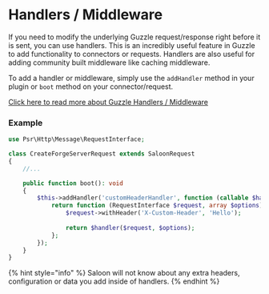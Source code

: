 # Handlers / Middleware

If you need to modify the underlying Guzzle request/response right before it is sent, you can use handlers. This is an incredibly useful feature in Guzzle to add functionality to connectors or requests. Handlers are also useful for adding community built middleware like caching middleware.

To add a handler or middleware, simply use the `addHandler` method in your plugin or `boot` method on your connector/request.

[Click here to read more about Guzzle Handlers / Middleware](https://docs.guzzlephp.org/en/stable/handlers-and-middleware.html)

### Example

```php
use Psr\Http\Message\RequestInterface;

class CreateForgeServerRequest extends SaloonRequest
{
    //...

    public function boot(): void
    {
        $this->addHandler('customHeaderHandler', function (callable $handler) {
            return function (RequestInterface $request, array $options) use ($handler) {
                $request->withHeader('X-Custom-Header', 'Hello');
                
                return $handler($request, $options);             
            };
        });
    }
}
```

{% hint style="info" %}
Saloon will not know about any extra headers, configuration or data you add inside of handlers.
{% endhint %}
